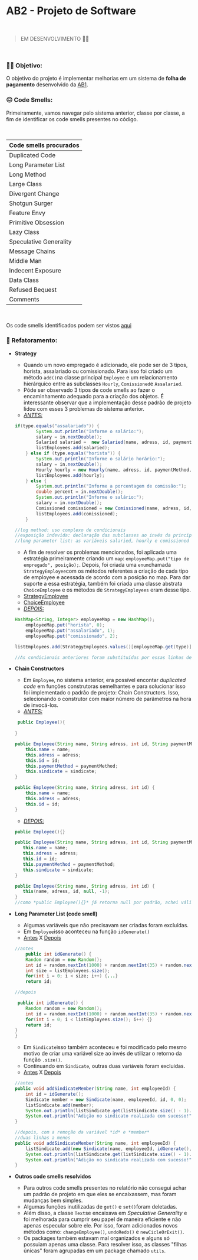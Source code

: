 # AB2 - Projeto de Software 
<br>

> EM DESENVOLVIMENTO :mechanic: 

<br>

### :woman_technologist: Objetivo:
O objetivo do projeto é implementar melhorias em um sistema de **folha de pagamento** desenvolvido da [AB1](https://github.com/eireneof/projeto_de_software). 

### :confounded: Code Smells:

Primeiramente, vamos navegar pelo sistema anterior, classe por classe, a fim de identificar os code smells presentes no código. <br>

<br>

Code smells procurados| 
--- |
Duplicated Code |
Long Parameter List |
 Long Method |
 Large Class |
 Divergent Change |
 Shotgun Surger |
 Feature Envy |
 Primitive Obsession |
 Lazy Class |
 Speculative Generality |
 Message Chains |
 Middle Man |
 Indecent Exposure |
 Data Class |
 Refused Bequest |
 Comments |

 <br>

 Os code smells identificados podem ser vistos [aqui](https://github.com/eireneof/AB2-projeto-de-software/blob/main/code_smells.md) 

 ### :wrench: Refatoramento:

 * **Strategy**
    * Quando um novo empregado é adicionado, ele pode ser de 3 tipos, horista, assalariado ou comissionado. Para isso foi criado um método `add()`na classe principal `Employee` e um relacionamento hierárquico entre as subclasses `Hourly`, `Comissioned`e `Assalaried`.
    * Pôde ser observado 3 tipos de code smells ao fazer o encaminhamento adequado para a criação dos objetos. É interessante observar que a implementação desse padrão de projeto lidou com esses 3 problemas do sistema anterior. <br>
    * *[ANTES:](https://github.com/eireneof/projeto_de_software/blob/main/src/employee/Employee.java#L105)* <br> 
    
    ```java
    if(type.equals("assalariado")) {
        	System.out.println("Informe o salário:");
        	salary = in.nextDouble();
        	Salaried salaried =  new Salaried(name, adress, id, paymentMethod, salary, sindicate);
        	listEmployees.add(salaried);
        } else if (type.equals("horista")) {
        	System.out.println("Informe o salário horário:");
        	salary = in.nextDouble();
        	Hourly hourly = new Hourly(name, adress, id, paymentMethod, salary, sindicate);
        	listEmployees.add(hourly);
        } else {
        	System.out.println("Informe a porcentagem de comissão:");
        	double percent = in.nextDouble();
        	System.out.println("Informe o salário:");
        	salary = in.nextDouble();
        	Comissioned comissioned = new Comissioned(name, adress, id, paymentMethod, salary, percent, sindicate);
        	listEmployees.add(comissioned);
        } 

    //log method: uso complexo de condicionais
    //exposição indevida: declaração das subclasses ao invés da principal (ex: Hourly hourly = new Hourly(name, adress, id, paymentMethod, salary, sindicate);)
    //long parameter list: as variáveis salaried, hourly e comissioned  não precisavam ser criadas, visto que o construtor poderia ser passado diretamente em listEmployees.add();
    ```
    * A fim de resolver os problemas mencionados, foi aplicada uma estratégia primeiramente criando um `map`: `employeeMap.put("tipo de empregado", posição);`. Depois, foi criada uma `enum`chamada `StrategyEmployee`com os métodos referentes a criação de cada tipo de employee e acessada de acordo com a posição no map. Para dar suporte a essa estratégia, também foi criada uma classe abstrata `ChoiceEmployee` e os métodos de `StrategyEmployees` eram desse tipo. 
    * [StrategyEmployee](https://github.com/eireneof/AB2-projeto-de-software/blob/main/src/employee/StrategyEmployees.java)
    * [ChoiceEmployee](https://github.com/eireneof/AB2-projeto-de-software/blob/main/src/employee/ChoiceEmployee.java)
    * *[DEPOIS:](https://github.com/eireneof/AB2-projeto-de-software/blob/main/src/employee/Employee.java#L97)* <br>
    ```java
    HashMap<String, Integer> employeeMap = new HashMap();
        employeeMap.put("horista", 0);
        employeeMap.put("assalariado", 1);
        employeeMap.put("comissionado", 2);
    
    listEmployees.add(StrategyEmployees.values()[employeeMap.get(type)].getChoiceEmployee(name,adress,id,sindicate,paymentMethod).choiceEmployee());

    //As condicionais anteriores foram substituídas por essas linhas de código na função add
    ```
    
 * **Chain Constructors**
    * Em `Employee`, no sistema anterior, era possível encontar *duplicated code* em funções construtoras semelhantes e para solucionar isso foi implementado o padrão de projeto: Chain Constructors. Isso, selecionando o construtor com maior número de parâmetros na hora de invocá-los.  
    * *[ANTES:](https://github.com/eireneof/projeto_de_software/blob/main/src/employee/Employee.java#L46)* <br> 
    ```java
     public Employee(){
    	
    }

    public Employee(String name, String adress, int id, String paymentMethod, int sindicate) {
        this.name = name;
        this.adress = adress;
        this.id = id;
        this.paymentMethod = paymentMethod;
        this.sindicate = sindicate;
    }
    
    public Employee(String name, String adress, int id) {
        this.name = name;
        this.adress = adress;
        this.id = id;
    }
    ```
     * *[DEPOIS:](https://github.com/eireneof/AB2-projeto-de-software/blob/main/src/employee/Employee.java#L45)* <br>
     ```java
    public Employee(){}

    public Employee(String name, String adress, int id, String paymentMethod, int sindicate) {
        this.name = name;
        this.adress = adress;
        this.id = id;
        this.paymentMethod = paymentMethod;
        this.sindicate = sindicate;
    }
    
    public Employee(String name, String adress, int id) {
        this(name, adress, id, null, -1);
    }
    //como *public Employee(){}* já retorna null por padrão, achei válido não aplicar o padrão
     ```
 
* **Long Parameter List (code smell)**
    * Algumas variáveis que não precisavam ser criadas foram excluídas.
    * Em `Employee`isso aconteceu na função `idGenerate()`
    * [Antes](https://github.com/eireneof/projeto_de_software/blob/main/src/employee/Employee.java#L67) X [Depois](https://github.com/eireneof/AB2-projeto-de-software/blob/main/src/employee/Employee.java#L61) <br>


    ```java
    //antes
        public int idGenerate() {
    	Random random = new Random();
    	int id = random.nextInt(1000) + random.nextInt(35) + random.nextInt(849);
    	int size = listEmployees.size();
    	for(int i = 0; i < size; i++) {...}
    	return id;

    //depois

     public int idGenerate() {
    	Random random = new Random();
    	int id = random.nextInt(1000) + random.nextInt(35) + random.nextInt(849);
    	for(int i = 0; i < listEmployees.size(); i++) {}
    	return id;
    }
    }
    ```
    * Em `Sindicate`isso também aconteceu e foi modificado pelo mesmo motivo de criar uma variável size ao invés de utilizar o retorno da função `.size()`.
     * Continuando em `Sindicate`, outras duas variáveis foram excluídas.
     * [Antes](https://github.com/eireneof/projeto_de_software/blob/main/src/employee/Sindicate.java#L48) X [Depois](https://github.com/eireneof/AB2-projeto-de-software/blob/main/src/employee/Sindicate.java#L43) <br>

    ```java
    //antes
	public void addSindicateMember(String name, int employeeId) { 
		int id = idGenerate();
		Sindicate member = new Sindicate(name, employeeId, id, 0, 0);
		listSindicate.add(member);
		System.out.println(listSindicate.get(listSindicate.size() - 1).showSindicateMember(member));
		System.out.println("Adição no sindicato realizada com sucesso!");
	}

    //depois, com a remoção da variável *id* e *member*
    //duas linhas a menos
	public void addSindicateMember(String name, int employeeId) { 
		listSindicate.add(new Sindicate(name, employeeId, idGenerate(), 0, 0));
		System.out.println(listSindicate.get(listSindicate.size() - 1).showSindicateMember(listSindicate.get(listSindicate.size() - 1)));
		System.out.println("Adição no sindicato realizada com sucesso!");
	}

    ```
* **Outros code smells resolvidos** 
    * Para outros code smells presentes no relatório não consegui achar um padrão de projeto em que eles se encaixassem, mas foram mudanças bem simples.
    * Algumas funções inutilizadas de `get()` e `set()`foram deletadas.
    * Além disso, a classe `Text`se encaixava em *Speculative Generality* e foi melhorada para cumprir seu papel de maneira eficiente e não apenas especular sobre ele. Por isso, foram adicionados novos métodos como: `changeEmployee()`, `undoRedo()` e `newCicleOrExit()`. 
    * Os packages também estavam mal organizados e alguns só possuiam apenas uma classe. Para resolver isso, as classes "filhas únicas" foram agrupadas em um package chamado `utils`.

<br>




